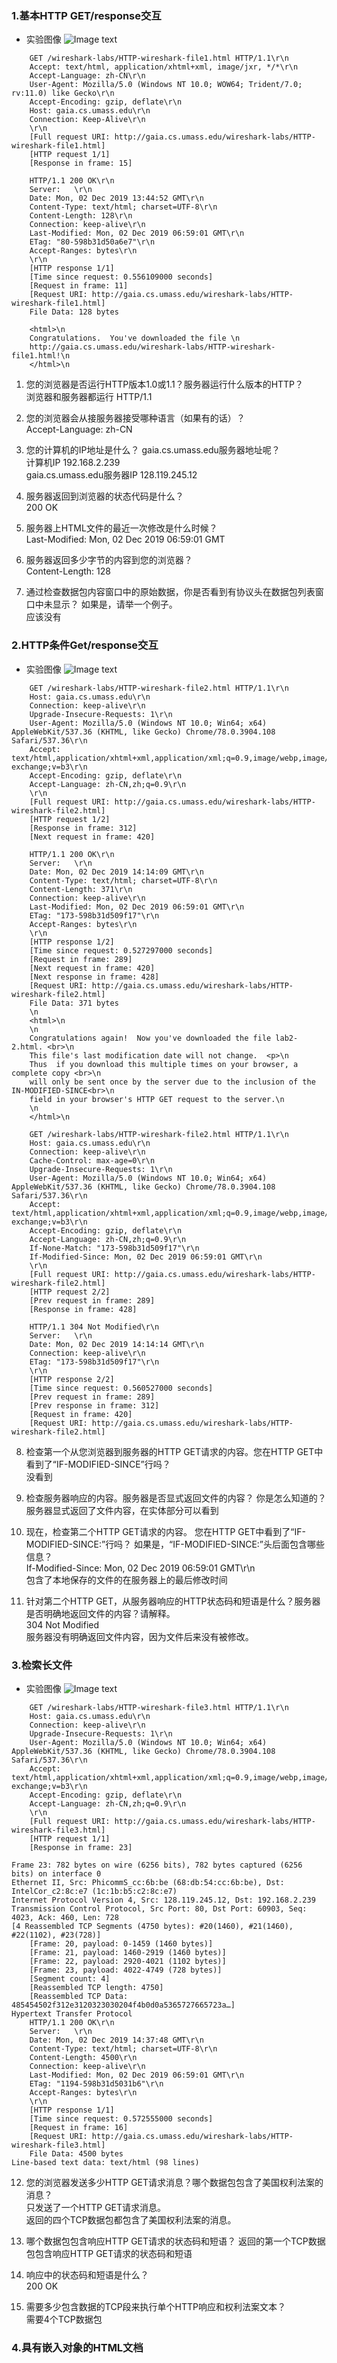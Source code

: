 ### 1.基本HTTP GET/response交互

* 实验图像
![Image text](baseHTTP.png)

```
    GET /wireshark-labs/HTTP-wireshark-file1.html HTTP/1.1\r\n
    Accept: text/html, application/xhtml+xml, image/jxr, */*\r\n
    Accept-Language: zh-CN\r\n
    User-Agent: Mozilla/5.0 (Windows NT 10.0; WOW64; Trident/7.0; rv:11.0) like Gecko\r\n
    Accept-Encoding: gzip, deflate\r\n
    Host: gaia.cs.umass.edu\r\n
    Connection: Keep-Alive\r\n
    \r\n
    [Full request URI: http://gaia.cs.umass.edu/wireshark-labs/HTTP-wireshark-file1.html]
    [HTTP request 1/1]
    [Response in frame: 15]
```
```
    HTTP/1.1 200 OK\r\n
    Server:   \r\n
    Date: Mon, 02 Dec 2019 13:44:52 GMT\r\n
    Content-Type: text/html; charset=UTF-8\r\n
    Content-Length: 128\r\n
    Connection: keep-alive\r\n
    Last-Modified: Mon, 02 Dec 2019 06:59:01 GMT\r\n
    ETag: "80-598b31d50a6e7"\r\n
    Accept-Ranges: bytes\r\n
    \r\n
    [HTTP response 1/1]
    [Time since request: 0.556109000 seconds]
    [Request in frame: 11]
    [Request URI: http://gaia.cs.umass.edu/wireshark-labs/HTTP-wireshark-file1.html]
    File Data: 128 bytes
    
    <html>\n
    Congratulations.  You've downloaded the file \n
    http://gaia.cs.umass.edu/wireshark-labs/HTTP-wireshark-file1.html!\n
    </html>\n
```
1. 您的浏览器是否运行HTTP版本1.0或1.1？服务器运行什么版本的HTTP？  
浏览器和服务器都运行 HTTP/1.1  

2. 您的浏览器会从接服务器接受哪种语言（如果有的话）？  
Accept-Language: zh-CN  

3. 您的计算机的IP地址是什么？ gaia.cs.umass.edu服务器地址呢？  
计算机IP 192.168.2.239  
gaia.cs.umass.edu服务器IP 128.119.245.12  

4. 服务器返回到浏览器的状态代码是什么？  
200 OK  

5. 服务器上HTML文件的最近一次修改是什么时候？  
Last-Modified: Mon, 02 Dec 2019 06:59:01 GMT  

6. 服务器返回多少字节的内容到您的浏览器？  
Content-Length: 128

7. 通过检查数据包内容窗口中的原始数据，你是否看到有协议头在数据包列表窗口中未显示？ 如果是，请举一个例子。  
应该没有  

### 2.HTTP条件Get/response交互

* 实验图像
![Image text](HTTPconditional.png)  

```
    GET /wireshark-labs/HTTP-wireshark-file2.html HTTP/1.1\r\n
    Host: gaia.cs.umass.edu\r\n
    Connection: keep-alive\r\n
    Upgrade-Insecure-Requests: 1\r\n
    User-Agent: Mozilla/5.0 (Windows NT 10.0; Win64; x64) AppleWebKit/537.36 (KHTML, like Gecko) Chrome/78.0.3904.108 Safari/537.36\r\n
    Accept: text/html,application/xhtml+xml,application/xml;q=0.9,image/webp,image/apng,*/*;q=0.8,application/signed-exchange;v=b3\r\n
    Accept-Encoding: gzip, deflate\r\n
    Accept-Language: zh-CN,zh;q=0.9\r\n
    \r\n
    [Full request URI: http://gaia.cs.umass.edu/wireshark-labs/HTTP-wireshark-file2.html]
    [HTTP request 1/2]
    [Response in frame: 312]
    [Next request in frame: 420]
```

```
    HTTP/1.1 200 OK\r\n
    Server:   \r\n
    Date: Mon, 02 Dec 2019 14:14:09 GMT\r\n
    Content-Type: text/html; charset=UTF-8\r\n
    Content-Length: 371\r\n
    Connection: keep-alive\r\n
    Last-Modified: Mon, 02 Dec 2019 06:59:01 GMT\r\n
    ETag: "173-598b31d509f17"\r\n
    Accept-Ranges: bytes\r\n
    \r\n
    [HTTP response 1/2]
    [Time since request: 0.527297000 seconds]
    [Request in frame: 289]
    [Next request in frame: 420]
    [Next response in frame: 428]
    [Request URI: http://gaia.cs.umass.edu/wireshark-labs/HTTP-wireshark-file2.html]
    File Data: 371 bytes
    \n
    <html>\n
    \n
    Congratulations again!  Now you've downloaded the file lab2-2.html. <br>\n
    This file's last modification date will not change.  <p>\n
    Thus  if you download this multiple times on your browser, a complete copy <br>\n
    will only be sent once by the server due to the inclusion of the IN-MODIFIED-SINCE<br>\n
    field in your browser's HTTP GET request to the server.\n
    \n
    </html>\n
```

```
    GET /wireshark-labs/HTTP-wireshark-file2.html HTTP/1.1\r\n
    Host: gaia.cs.umass.edu\r\n
    Connection: keep-alive\r\n
    Cache-Control: max-age=0\r\n
    Upgrade-Insecure-Requests: 1\r\n
    User-Agent: Mozilla/5.0 (Windows NT 10.0; Win64; x64) AppleWebKit/537.36 (KHTML, like Gecko) Chrome/78.0.3904.108 Safari/537.36\r\n
    Accept: text/html,application/xhtml+xml,application/xml;q=0.9,image/webp,image/apng,*/*;q=0.8,application/signed-exchange;v=b3\r\n
    Accept-Encoding: gzip, deflate\r\n
    Accept-Language: zh-CN,zh;q=0.9\r\n
    If-None-Match: "173-598b31d509f17"\r\n
    If-Modified-Since: Mon, 02 Dec 2019 06:59:01 GMT\r\n
    \r\n
    [Full request URI: http://gaia.cs.umass.edu/wireshark-labs/HTTP-wireshark-file2.html]
    [HTTP request 2/2]
    [Prev request in frame: 289]
    [Response in frame: 428]
```

```
    HTTP/1.1 304 Not Modified\r\n
    Server:   \r\n
    Date: Mon, 02 Dec 2019 14:14:14 GMT\r\n
    Connection: keep-alive\r\n
    ETag: "173-598b31d509f17"\r\n
    \r\n
    [HTTP response 2/2]
    [Time since request: 0.560527000 seconds]
    [Prev request in frame: 289]
    [Prev response in frame: 312]
    [Request in frame: 420]
    [Request URI: http://gaia.cs.umass.edu/wireshark-labs/HTTP-wireshark-file2.html]
```

8. 检查第一个从您浏览器到服务器的HTTP GET请求的内容。您在HTTP GET中看到了“IF-MODIFIED-SINCE”行吗？  
没看到  

9. 检查服务器响应的内容。服务器是否显式返回文件的内容？ 你是怎么知道的？  
服务器显式返回了文件内容，在实体部分可以看到  

10. 现在，检查第二个HTTP GET请求的内容。 您在HTTP GET中看到了“IF-MODIFIED-SINCE:”行吗？ 如果是，“IF-MODIFIED-SINCE:”头后面包含哪些信息？  
If-Modified-Since: Mon, 02 Dec 2019 06:59:01 GMT\r\n  
包含了本地保存的文件的在服务器上的最后修改时间  

11. 针对第二个HTTP GET，从服务器响应的HTTP状态码和短语是什么？服务器是否明确地返回文件的内容？请解释。  
304 Not Modified  
服务器没有明确返回文件内容，因为文件后来没有被修改。

### 3.检索长文件

* 实验图像
![Image text](HTTPlong.png)   

```
    GET /wireshark-labs/HTTP-wireshark-file3.html HTTP/1.1\r\n
    Host: gaia.cs.umass.edu\r\n
    Connection: keep-alive\r\n
    Upgrade-Insecure-Requests: 1\r\n
    User-Agent: Mozilla/5.0 (Windows NT 10.0; Win64; x64) AppleWebKit/537.36 (KHTML, like Gecko) Chrome/78.0.3904.108 Safari/537.36\r\n
    Accept: text/html,application/xhtml+xml,application/xml;q=0.9,image/webp,image/apng,*/*;q=0.8,application/signed-exchange;v=b3\r\n
    Accept-Encoding: gzip, deflate\r\n
    Accept-Language: zh-CN,zh;q=0.9\r\n
    \r\n
    [Full request URI: http://gaia.cs.umass.edu/wireshark-labs/HTTP-wireshark-file3.html]
    [HTTP request 1/1]
    [Response in frame: 23]
```

```
Frame 23: 782 bytes on wire (6256 bits), 782 bytes captured (6256 bits) on interface 0
Ethernet II, Src: PhicommS_cc:6b:be (68:db:54:cc:6b:be), Dst: IntelCor_c2:8c:e7 (1c:1b:b5:c2:8c:e7)
Internet Protocol Version 4, Src: 128.119.245.12, Dst: 192.168.2.239
Transmission Control Protocol, Src Port: 80, Dst Port: 60903, Seq: 4023, Ack: 460, Len: 728
[4 Reassembled TCP Segments (4750 bytes): #20(1460), #21(1460), #22(1102), #23(728)]
    [Frame: 20, payload: 0-1459 (1460 bytes)]
    [Frame: 21, payload: 1460-2919 (1460 bytes)]
    [Frame: 22, payload: 2920-4021 (1102 bytes)]
    [Frame: 23, payload: 4022-4749 (728 bytes)]
    [Segment count: 4]
    [Reassembled TCP length: 4750]
    [Reassembled TCP Data: 485454502f312e3120323030204f4b0d0a5365727665723a…]
Hypertext Transfer Protocol
    HTTP/1.1 200 OK\r\n
    Server:   \r\n
    Date: Mon, 02 Dec 2019 14:37:48 GMT\r\n
    Content-Type: text/html; charset=UTF-8\r\n
    Content-Length: 4500\r\n
    Connection: keep-alive\r\n
    Last-Modified: Mon, 02 Dec 2019 06:59:01 GMT\r\n
    ETag: "1194-598b31d5031b6"\r\n
    Accept-Ranges: bytes\r\n
    \r\n
    [HTTP response 1/1]
    [Time since request: 0.572555000 seconds]
    [Request in frame: 16]
    [Request URI: http://gaia.cs.umass.edu/wireshark-labs/HTTP-wireshark-file3.html]
    File Data: 4500 bytes
Line-based text data: text/html (98 lines)
```

12. 您的浏览器发送多少HTTP GET请求消息？哪个数据包包含了美国权利法案的消息？  
只发送了一个HTTP GET请求消息。  
返回的四个TCP数据包都包含了美国权利法案的消息。  

13. 哪个数据包包含响应HTTP GET请求的状态码和短语？
返回的第一个TCP数据包包含响应HTTP GET请求的状态码和短语  

14. 响应中的状态码和短语是什么？  
200 OK  

15. 需要多少包含数据的TCP段来执行单个HTTP响应和权利法案文本？  
需要4个TCP数据包  

### 4.具有嵌入对象的HTML文档  






